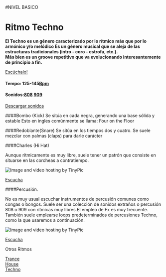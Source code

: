 #NIVEL BASICO


# Ritmo Techno 

**El Techno es un género caracterizado por lo rítmico más que por lo armónico y/o melódico
Es un género musical que se aleja de las estructuras tradicionales (intro - coro - estrofa, etc.).  
Más bien es un groove repetitivo que va evolucionando interesantemente de principio a fin.**

[Escúchalo!](https://www.youtube.com/user/Quakeschranzer666)


#### Tempo: 125-145[Bpm](http://es.wikipedia.org/wiki/Pulsaciones_por_minuto) 
#### Sonidos:[808](http://es.wikipedia.org/wiki/Roland_TR-808) [909](http://es.wikipedia.org/wiki/Roland_TR-909)
[Descargar sonidos](http://samples.kb6.de/downloads_snare_drum.php)


####Bombo (Kick)
Se sitúa en cada negra, generando una base sólida y estable
Esto en ingles comúnmente se llama: Four on the Floor  


####Redoblante(Snare)
Se sitúa en los tiempos dos y cuatro. 
Se suele mezclar con palmas (claps) para darle carácter 


####Charles (Hi Hat)

Aunque rítmicamente es muy libre, suele tener un patrón que consiste en situarse en las corcheas a contratiempo.

<img src="http://i57.tinypic.com/2ivi3hc.jpg" border="0" alt="Image and video hosting by TinyPic"></a>

[Escucha](http://picosong.com/9KGk) 

####Percusión.

No es muy usual escuchar instrumentos de percusión comunes como congas o bongos. 
Suele ser una colección de sonidos extraños o percusión 808 o 909 con rítmicas muy libres.El empleo de Fx es muy frecuente. 
También suele emplearse loops predeterminados de percusiones Techno, como la que usaremos a continuación. 


<img src="http://i62.tinypic.com/fjookp.jpg" border="0" alt="Image and video hosting by TinyPic"></a>

[Escucha](http://picosong.com/9KGL) 


Otros Ritmos

[Trance](https://github.com/electropipe/musicaElectronica/blob/master/ciclo01/101.md)   
[House](https://github.com/electropipe/musicaElectronica/blob/master/ciclo01/102.md)   
[Techno](https://github.com/electropipe/musicaElectronica/edit/master/ciclo01/100.md)    





